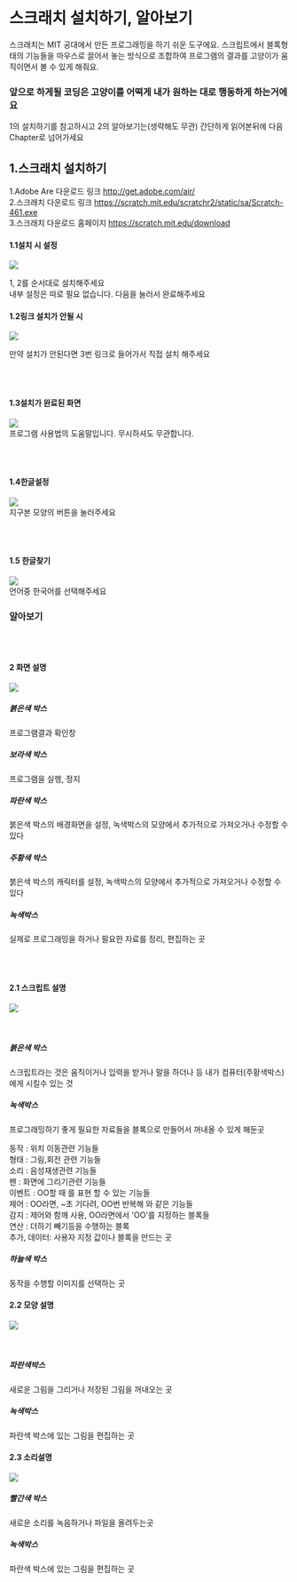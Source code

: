# 스크래치 설치하기, 알아보기
스크래치는 MIT 공대에서 만든 프로그래밍을 하기 쉬운 도구에요. 스크립트에서 블록형태의 기능들을 마우스로 끌어서 놓는 방식으로 조합하여 프로그램의 결과를 고양이가 움직이면서 볼 수 있게 해줘요. <br>
### 앞으로 하게될 코딩은 고양이를 어떡게 내가 원하는 대로 행동하게 하는거에요
1의 설치하기를 참고하시고 2의 알아보기는(생략해도 무관) 간단하게 읽어본뒤에 다음 Chapter로 넘어가세요<br>

## 1.스크래치 설치하기


1.Adobe Are 다운로드 링크 http://get.adobe.com/air/ <br>
2.스크래치 다운로드 링크 https://scratch.mit.edu/scratchr2/static/sa/Scratch-461.exe <br/>
3.스크래치 다운로드 홈페이지 https://scratch.mit.edu/download


#### 1.1설치 시 설정
<image src=https://github.com/kuj0210/coding-for-Elementary-student/blob/master/Chapter1/IMAGE/1.2%20%EC%84%A4%EC%B9%98.PNG> <br>
  
  1, 2를 순서대로 설치해주세요<br/>
  내부 설정은 따로 필요 없습니다. 다음을 눌러서 완료해주세요<br/>
  
#### 1.2링크 설치가 안될 시
<image src=https://github.com/kuj0210/coding-for-Elementary-student/blob/master/Chapter1/IMAGE/1.1%EC%84%A4%EC%B9%98.PNG> <br>
  
  만약 설치가 안된다면 3번 링크로 들어가서 직접 설치 해주세요<br>

<br/><br/>
#### 1.3설치가 완료된 화면  
<image src=https://github.com/kuj0210/coding-for-Elementary-student/blob/master/Chapter1/IMAGE/1.3%EC%84%A4%EC%B9%98%EC%99%84%EB%A3%8C.PNG> <br>
  프로그램 사용법의 도움말입니다. 무시하셔도 무관합니다.

  
  <br/><br/>
#### 1.4한글설정   
<image src=https://github.com/kuj0210/coding-for-Elementary-student/blob/master/Chapter1/IMAGE/1.4%ED%95%9C%EA%B8%80%EC%84%A4%EC%A0%95.PNG> <br>
  지구본 모양의 버튼을 눌러주세요
  
<br/><br/>
#### 1.5 한글찾기 
<image src=https://github.com/kuj0210/coding-for-Elementary-student/blob/master/Chapter1/IMAGE/1.5%ED%95%9C%EA%B8%80%EC%99%84%EB%A3%8C.PNG> <br>
언어중 한국어를 선택해주세요 

### 알아보기
  
<br/><br/>
#### 2 화면 설명 
<image src=https://github.com/kuj0210/coding-for-Elementary-student/blob/master/Chapter1/IMAGE/2%ED%99%94%EB%A9%B4%EC%84%A4%EB%AA%85.PNG> <br>  

##### 붉은색 박스
프로그램결과 확인창
##### 보라색 박스
프로그램을 실행, 정지
##### 파란색 박스
붉은색 박스의 배경화면을 설정, 녹색박스의 모양에서 추가적으로 가져오거나 수정할 수 있다
##### 주황색 박스
붉은색 박스의 캐릭터를 설정, 녹색박스의 모양에서 추가적으로 가져오거나 수정할 수 있다
##### 녹색박스
실제로 프로그래밍을 하거나 필요한 자료를 정리, 편집하는 곳
  
<br/><br/>
#### 2.1 스크립트 설명 
<image src=https://github.com/kuj0210/coding-for-Elementary-student/blob/master/Chapter1/IMAGE/2.1%EC%8A%A4%ED%81%AC%EB%A6%BD%ED%8A%B8%EC%84%A4%EB%AA%85.PNG> <br>
<br/><br/>

##### 붉은색 박스
스크립트라는 것은 움직이거나 입력을 받거나 말을 하더나 등 내가 컴퓨터(주황색박스)에게 시킬수 있는 것

##### 녹색박스 
프로그래밍하기 좋게 필요한 자료들을 블록으로 만들어서 꺼내올 수 있게 해둔곳

동작 : 위치 이동관련 기능들 <br/>
형태 : 그림,회전 관련 기능들 <br/>
소리 : 음성재생관련 기능들 <br/>
펜 : 화면에 그리기관련 기능들 <br/>
이벤트 : OO할 때 를 표현 할 수 있는 기능들<br/>
제어 : OO라면, ~초 기다려, OO번 반복해 와 같은 기능들<br/>
감지 : 제어와 함깨 사용, OO라면에서 'OO'를 지정하는 블록들<br/>
연산 : 더하기 빼기등을 수행하는 블록<br/>
추가, 데이터: 사용자 지정 값이나 블록을 만드는 곳 <br/>

##### 하늘색 박스
동작을 수행할 이미지를 선택하는 곳
  
#### 2.2 모양 설명 
<image src=https://github.com/kuj0210/coding-for-Elementary-student/blob/master/Chapter1/IMAGE/2.2%EB%AA%A8%EC%96%91%EC%84%A4%EB%AA%85.PNG> <br>
<br/><br/>

##### 파란색박스 
새로운 그림을 그리거나 저장된 그림을 꺼내오는 곳

##### 녹색박스 
파란색 박스에 있는 그림을 편집하는 곳

#### 2.3 소리설명
<image src=https://github.com/kuj0210/coding-for-Elementary-student/blob/master/Chapter1/IMAGE/2.3%EC%86%8C%EB%A6%AC%EC%84%A4%EB%AA%85.PNG> <br>


##### 빨간색 박스 
새로운 소리를 녹음하거나 파일을 올려두는곳

##### 녹색박스 
파란색 박스에 있는 그림을 편집하는 곳
